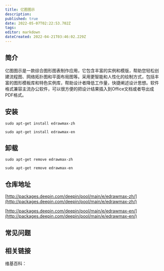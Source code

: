 ```yaml
---
title: 亿图图示
description: 
published: true
date: 2022-05-07T02:22:53.702Z
tags: 
editor: markdown
dateCreated: 2022-04-21T03:46:02.229Z
---
```


## 简介

亿图图示是一款综合图形图表制作应用，它包含丰富的实例和模版，帮助您轻松创建流程图、网络拓扑图和平面布局图等。采用更智能和人性化的绘制方式，包括丰富的图形模板库和特色实例库，帮助设计者降低工作量，快捷阐述设计思想。软件格式兼容主流办公软件，可以很方便的把设计结果插入到Office文档或者导出成PDF格式。

## 安装

`sudo apt-get install edrawmax-zh`

`sudo apt-get install edrawmax-en`

## 卸载

`sudo apt-get remove edrawmax-zh`

`sudo apt-get remove edrawmax-en`

## 仓库地址

[http://packages.deepin.com/deepin/pool/main/e/edrawmax-zh/](http://packages.deepin.com/deepin/pool/main/e/edrawmax-zh/)

[http://packages.deepin.com/deepin/pool/main/e/edrawmax-en/](http://packages.deepin.com/deepin/pool/main/e/edrawmax-en/)

## 常见问题


## 相关链接

维基百科：